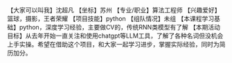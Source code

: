 【大家可以叫我】沈超凡
【坐标】苏州
【专业/职业】算法工程师
【兴趣爱好】篮球，摄影，王者荣耀
【项目技能】python
【组队情况】未组
【本课程学习基础】python，深度学习经验，主要做CV的，传统RNN类模型有了解
【本期活动目标】从去年开始一直关注和使用chatgpt等LLM工具，了解了各种名词但没机会上手实操。希望在借助这个项目，和大家一起学习进步，掌握实际经验，同时为简历加分。